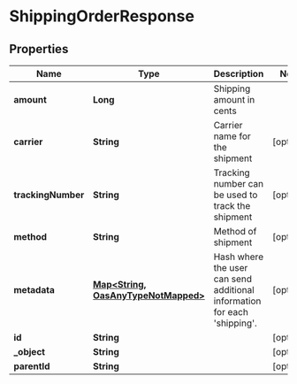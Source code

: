 

# ShippingOrderResponse

## Properties

Name | Type | Description | Notes
------------ | ------------- | ------------- | -------------
**amount** | **Long** | Shipping amount in cents | 
**carrier** | **String** | Carrier name for the shipment |  [optional]
**trackingNumber** | **String** | Tracking number can be used to track the shipment |  [optional]
**method** | **String** | Method of shipment |  [optional]
**metadata** | [**Map&lt;String, OasAnyTypeNotMapped&gt;**](OasAnyTypeNotMapped.md) | Hash where the user can send additional information for each &#39;shipping&#39;. |  [optional]
**id** | **String** |  |  [optional]
**_object** | **String** |  |  [optional]
**parentId** | **String** |  |  [optional]




